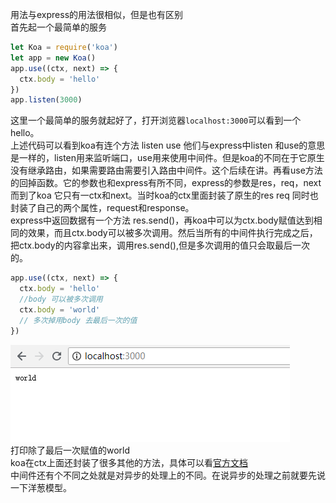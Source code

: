 用法与express的用法很相似，但是也有区别    
首先起一个最简单的服务    
```javascript
let Koa = require('koa')
let app = new Koa()
app.use((ctx, next) => {
  ctx.body = 'hello'
})
app.listen(3000)
```    
这里一个最简单的服务就起好了，打开浏览器`localhost:3000`可以看到一个hello。    
上述代码可以看到koa有连个方法 listen use 他们与express中listen 和use的意思是一样的，listen用来监听端口，use用来使用中间件。但是koa的不同在于它原生没有继承路由，如果需要路由需要引入路由中间件。这个后续在讲。再看use方法的回掉函数。它的参数也和express有所不同，express的参数是res，req，next 而到了koa 它只有一ctx和next。当时koa的ctx里面封装了原生的res req 同时也封装了自己的两个属性，request和response。    
express中返回数据有一个方法 res.send()，再koa中可以为ctx.body赋值达到相同的效果，而且ctx.body可以被多次调用。然后当所有的中间件执行完成之后，把ctx.body的内容拿出来，调用res.send(),但是多次调用的值只会取最后一次的。     
```javascript
app.use((ctx, next) => {
  ctx.body = 'hello'
  //body 可以被多次调用
  ctx.body = 'world'
  // 多次掉用body 去最后一次的值
})
```    
![多次调用](../pic/koa1.png)    
打印除了最后一次赋值的world    
koa在ctx上面还封装了很多其他的方法，具体可以看[官方文档](https://koa.bootcss.com/)      
中间件还有个不同之处就是对异步的处理上的不同。在说异步的处理之前就要先说一下洋葱模型。